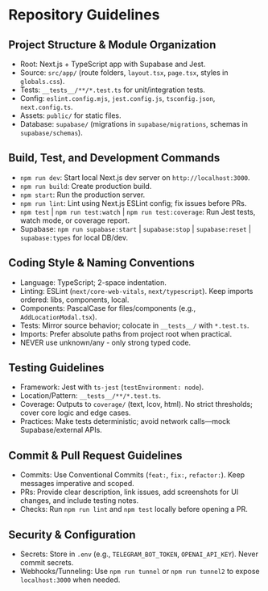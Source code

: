 # Repository Guidelines

## Project Structure & Module Organization

- Root: Next.js + TypeScript app with Supabase and Jest.
- Source: `src/app/` (route folders, `layout.tsx`, `page.tsx`, styles in `globals.css`).
- Tests: `__tests__/**/*.test.ts` for unit/integration tests.
- Config: `eslint.config.mjs`, `jest.config.js`, `tsconfig.json`, `next.config.ts`.
- Assets: `public/` for static files.
- Database: `supabase/` (migrations in `supabase/migrations`, schemas in `supabase/schemas`).

## Build, Test, and Development Commands

- `npm run dev`: Start local Next.js dev server on `http://localhost:3000`.
- `npm run build`: Create production build.
- `npm start`: Run the production server.
- `npm run lint`: Lint using Next.js ESLint config; fix issues before PRs.
- `npm test` | `npm run test:watch` | `npm run test:coverage`: Run Jest tests, watch mode, or coverage report.
- Supabase: `npm run supabase:start` | `supabase:stop` | `supabase:reset` | `supabase:types` for local DB/dev.

## Coding Style & Naming Conventions

- Language: TypeScript; 2-space indentation.
- Linting: ESLint (`next/core-web-vitals`, `next/typescript`). Keep imports ordered: libs, components, local.
- Components: PascalCase for files/components (e.g., `AddLocationModal.tsx`).
- Tests: Mirror source behavior; colocate in `__tests__/` with `*.test.ts`.
- Imports: Prefer absolute paths from project root when practical.
- NEVER use unknown/any - only strong typed code.

## Testing Guidelines

- Framework: Jest with `ts-jest` (`testEnvironment: node`).
- Location/Pattern: `__tests__/**/*.test.ts`.
- Coverage: Outputs to `coverage/` (text, lcov, html). No strict thresholds; cover core logic and edge cases.
- Practices: Make tests deterministic; avoid network calls—mock Supabase/external APIs.

## Commit & Pull Request Guidelines

- Commits: Use Conventional Commits (`feat:`, `fix:`, `refactor:`). Keep messages imperative and scoped.
- PRs: Provide clear description, link issues, add screenshots for UI changes, and include testing notes.
- Checks: Run `npm run lint` and `npm test` locally before opening a PR.

## Security & Configuration

- Secrets: Store in `.env` (e.g., `TELEGRAM_BOT_TOKEN`, `OPENAI_API_KEY`). Never commit secrets.
- Webhooks/Tunneling: Use `npm run tunnel` or `npm run tunnel2` to expose `localhost:3000` when needed.

